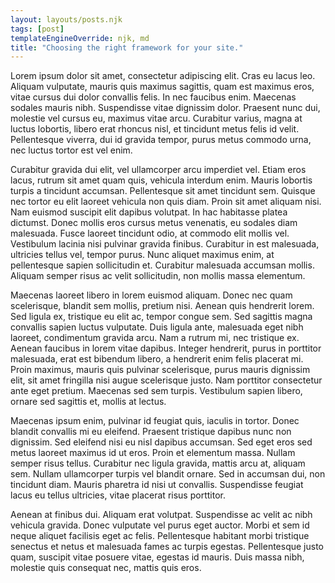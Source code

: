 ```yaml
---
layout: layouts/posts.njk
tags: [post]
templateEngineOverride: njk, md
title: "Choosing the right framework for your site."
---
```


Lorem ipsum dolor sit amet, consectetur adipiscing elit. Cras eu lacus leo. Aliquam vulputate, mauris quis maximus sagittis, quam est maximus eros, vitae cursus dui dolor convallis felis. In nec faucibus enim. Maecenas sodales mauris nibh. Suspendisse vitae dignissim dolor. Praesent nunc dui, molestie vel cursus eu, maximus vitae arcu. Curabitur varius, magna at luctus lobortis, libero erat rhoncus nisl, et tincidunt metus felis id velit. Pellentesque viverra, dui id gravida tempor, purus metus commodo urna, nec luctus tortor est vel enim.

Curabitur gravida dui elit, vel ullamcorper arcu imperdiet vel. Etiam eros lacus, rutrum sit amet quam quis, vehicula interdum enim. Mauris lobortis turpis a tincidunt accumsan. Pellentesque sit amet tincidunt sem. Quisque nec tortor eu elit laoreet vehicula non quis diam. Proin sit amet aliquam nisi. Nam euismod suscipit elit dapibus volutpat. In hac habitasse platea dictumst. Donec mollis eros cursus metus venenatis, eu sodales diam malesuada. Fusce laoreet tincidunt odio, at commodo elit mollis vel. Vestibulum lacinia nisi pulvinar gravida finibus. Curabitur in est malesuada, ultricies tellus vel, tempor purus. Nunc aliquet maximus enim, at pellentesque sapien sollicitudin et. Curabitur malesuada accumsan mollis. Aliquam semper risus ac velit sollicitudin, non mollis massa elementum.

Maecenas laoreet libero in lorem euismod aliquam. Donec nec quam scelerisque, blandit sem mollis, pretium nisi. Aenean quis hendrerit lorem. Sed ligula ex, tristique eu elit ac, tempor congue sem. Sed sagittis magna convallis sapien luctus vulputate. Duis ligula ante, malesuada eget nibh laoreet, condimentum gravida arcu. Nam a rutrum mi, nec tristique ex. Aenean faucibus in lorem vitae dapibus. Integer hendrerit, purus in porttitor malesuada, erat est bibendum libero, a hendrerit enim felis placerat mi. Proin maximus, mauris quis pulvinar scelerisque, purus mauris dignissim elit, sit amet fringilla nisi augue scelerisque justo. Nam porttitor consectetur ante eget pretium. Maecenas sed sem turpis. Vestibulum sapien libero, ornare sed sagittis et, mollis at lectus.

Maecenas ipsum enim, pulvinar id feugiat quis, iaculis in tortor. Donec blandit convallis mi eu eleifend. Praesent tristique dapibus nunc non dignissim. Sed eleifend nisi eu nisl dapibus accumsan. Sed eget eros sed metus laoreet maximus id ut eros. Proin et elementum massa. Nullam semper risus tellus. Curabitur nec ligula gravida, mattis arcu at, aliquam sem. Nullam ullamcorper turpis vel blandit ornare. Sed in accumsan dui, non tincidunt diam. Mauris pharetra id nisi ut convallis. Suspendisse feugiat lacus eu tellus ultricies, vitae placerat risus porttitor.

Aenean at finibus dui. Aliquam erat volutpat. Suspendisse ac velit ac nibh vehicula gravida. Donec vulputate vel purus eget auctor. Morbi et sem id neque aliquet facilisis eget ac felis. Pellentesque habitant morbi tristique senectus et netus et malesuada fames ac turpis egestas. Pellentesque justo quam, suscipit vitae posuere vitae, egestas id mauris. Duis massa nibh, molestie quis consequat nec, mattis quis eros.
